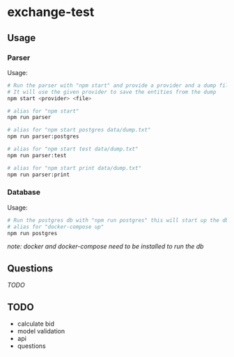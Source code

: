 # exchange-test

## Usage

### Parser

Usage:

```bash
# Run the parser with "npm start" and provide a provider and a dump file
# It will use the given provider to save the entities from the dump
npm start <provider> <file>

# alias for "npm start"
npm run parser

# alias for "npm start postgres data/dump.txt"
npm run parser:postgres

# alias for "npm start test data/dump.txt"
npm run parser:test

# alias for "npm start print data/dump.txt"
npm run parser:print
```

### Database

Usage:

```bash
# Run the postgres db with "npm run postgres" this will start up the db and create tables
# alias for "docker-compose up"
npm run postgres
```

*note: docker and docker-compose need to be installed to run the db*

## Questions

*TODO*

## TODO

- calculate bid
- model validation
- api
- questions
